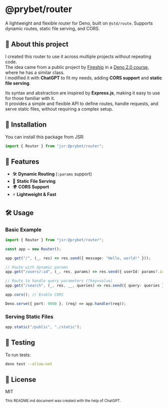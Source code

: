# @prybet/router

A lightweight and flexible router for Deno, built on `@std/route`. Supports dynamic routes, static file serving, and CORS.

## 📝 About this project

I created this router to use it across multiple projects without repeating code.  
The idea came from a public project by [Fireship](https://github.com/fireship-io) in a [Deno 2.0 course](https://github.com/fireship-io/deno-course), where he has a similar class.  
I modified it with **ChatGPT** to fit my needs, adding **CORS support** and **static file serving**.

Its syntax and abstraction are inspired by **Express.js**, making it easy to use for those familiar with it.  
It provides a simple and flexible API to define routes, handle requests, and serve static files, without requiring a complex setup.

## 🚀 Installation

You can install this package from JSR:

```ts
import { Router } from "jsr:@prybet/router";
```

## 📌 Features

- 🛠 **Dynamic Routing** (`:params` support)
- 📁 **Static File Serving**
- 🌍 **CORS Support**
- ⚡ **Lightweight & Fast**

## 🛠 Usage

### **Basic Example**

```ts
import { Router } from "jsr:@prybet/router";

const app = new Router();

app.get("/", (_, res) => res.send({ message: "Hello, world!" }));

// Route with dynamic params
app.get("/users/:id", (_, res, params) => res.send({ userId: params?.id }));

// Route to handle query parameters (?key=value)
app.get("/search", (_, res, __, queries) => res.send({ query: queries }));

app.cors(); // Enable CORS

Deno.serve({ port: 9090 }, (req) => app.handler(req));
```

### **Serving Static Files**

```ts
app.static("/public", "./static");
```

## 🔬 Testing

To run tests:

```sh
deno test --allow-net
```

## 📜 License

MIT

<small>This README.md document was created with the help of ChatGPT.</small>